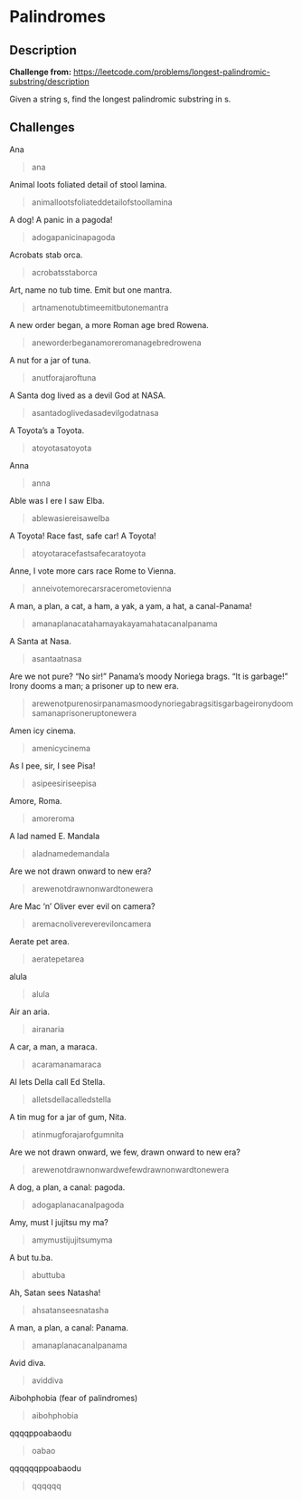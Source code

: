 # Palindromes

## Description

__Challenge from:__ https://leetcode.com/problems/longest-palindromic-substring/description

Given a string s, find the longest palindromic substring in s.


## Challenges

Ana
>ana

Animal loots foliated detail of stool lamina.
>animallootsfoliateddetailofstoollamina

A dog! A panic in a pagoda!
>adogapanicinapagoda

Acrobats stab orca.
>acrobatsstaborca

Art, name no tub time. Emit but one mantra.
>artnamenotubtimeemitbutonemantra

A new order began, a more Roman age bred Rowena.
>aneworderbeganamoreromanagebredrowena

A nut for a jar of tuna.
>anutforajaroftuna

A Santa dog lived as a devil God at NASA.
>asantadoglivedasadevilgodatnasa

A Toyota’s a Toyota.
>atoyotasatoyota

Anna
>anna

Able was I ere I saw Elba.
>ablewasiereisawelba

A Toyota! Race fast, safe car! A Toyota!
>atoyotaracefastsafecaratoyota

Anne, I vote more cars race Rome to Vienna.
>anneivotemorecarsracerometovienna

A man, a plan, a cat, a ham, a yak, a yam, a hat, a canal-Panama!
>amanaplanacatahamayakayamahatacanalpanama

A Santa at Nasa.
>asantaatnasa

Are we not pure? “No sir!” Panama’s moody Noriega brags. “It is garbage!” Irony dooms a man; a prisoner up to new era.
>arewenotpurenosirpanamasmoodynoriegabragsitisgarbageironydoomsamanaprisoneruptonewera

Amen icy cinema.
>amenicycinema

As I pee, sir, I see Pisa!
>asipeesiriseepisa

Amore, Roma.
>amoreroma

A lad named E. Mandala
>aladnamedemandala

Are we not drawn onward to new era?
>arewenotdrawnonwardtonewera

Are Mac ‘n’ Oliver ever evil on camera?
>aremacnoliverevereviloncamera

Aerate pet area.
>aeratepetarea

alula
>alula

Air an aria.
>airanaria

A car, a man, a maraca.
>acaramanamaraca

Al lets Della call Ed Stella.
>alletsdellacalledstella

A tin mug for a jar of gum, Nita.
>atinmugforajarofgumnita

Are we not drawn onward, we few, drawn onward to new era?
>arewenotdrawnonwardwefewdrawnonwardtonewera

A dog, a plan, a canal: pagoda.
>adogaplanacanalpagoda

Amy, must I jujitsu my ma?
>amymustijujitsumyma

A but tu.ba.
>abuttuba

Ah, Satan sees Natasha!
>ahsatanseesnatasha

A man, a plan, a canal: Panama.
>amanaplanacanalpanama

Avid diva.
>aviddiva

Aibohphobia (fear of palindromes)
>aibohphobia

qqqqppoabaodu
>oabao

qqqqqqppoabaodu
>qqqqqq
